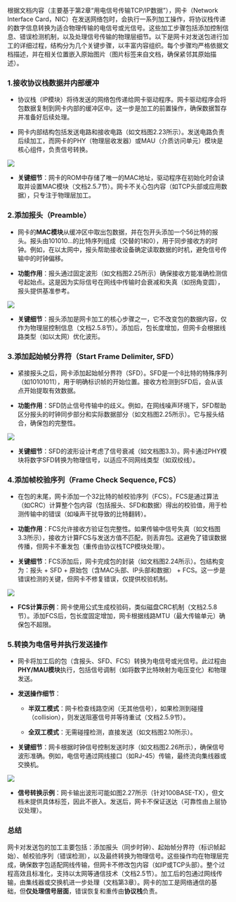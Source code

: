 根据文档内容（主要基于第2章“用电信号传输TCP/IP数据”），网卡（Network Interface Card，NIC）在发送网络包时，会执行一系列加工操作，将协议栈传递的数字信息转换为适合物理传输的电信号或光信号。这些加工步骤包括添加控制信息、错误检测机制，以及处理信号传输的物理层细节。以下是网卡对发送包进行加工的详细过程，结构分为几个关键步骤，以丰富内容组织。每个步骤均严格依据文档描述，并在相关位置嵌入原始图片（图片标签来自文档，确保紧邻其原始描述）。

### 1. ​**接收协议栈数据并内部缓冲**​

- 协议栈（IP模块）将待发送的网络包传递给网卡驱动程序。网卡驱动程序会将包数据复制到网卡内部的缓冲区中。这一步是加工的前置操作，确保数据暂存并准备好后续处理。
    
- 网卡内部结构包括发送电路和接收电路（如文档图2.23所示）。发送电路负责后续加工，而网卡的PHY（物理层收发器）或MAU（介质访问单元）模块是核心组件，负责信号转换。
    

![](https://hunyuan-plugin-private-1258344706.cos.ap-nanjing.myqcloud.com/pdf_youtu/img/hy-20250915165041_6892aa1b802cd063acf227c4a1cfe9f2-142-1.png?q-sign-algorithm=sha1&q-ak=AKID372nLgqocp7HZjfQzNcyGOMTN3Xp6FEA&q-sign-time=1758074335%3B2073434335&q-key-time=1758074335%3B2073434335&q-header-list=host&q-url-param-list=&q-signature=19c496ac28b379e7d6f8e39d58a54503812ab98d)

- ​**关键细节**​：网卡的ROM中存储了唯一的MAC地址，驱动程序在初始化时会读取并设置MAC模块（文档2.5.7节）。网卡不关心包内容（如TCP头部或应用数据），只专注于物理层加工。
    

### 2. ​**添加报头（Preamble）​**​

- 网卡的**MAC模块**从缓冲区中取出包数据，并在包开头添加一个56比特的报头。报头由101010...的比特序列组成（交替的1和0），用于同步接收方的时钟。例如，在以太网中，报头帮助接收设备确定读取数据的时机，避免信号传输中的时钟偏移。
    
- ​**功能作用**​：报头通过固定波形（如文档图2.25所示）确保接收方能准确检测信号起始点。这是因为实际信号在网线中传输时会衰减和失真（如拐角变圆），报头提供基准参考。
    

![](https://hunyuan-plugin-private-1258344706.cos.ap-nanjing.myqcloud.com/pdf_youtu/img/hy-20250915165041_6892aa1b802cd063acf227c4a1cfe9f2-144-5.png?q-sign-algorithm=sha1&q-ak=AKID372nLgqocp7HZjfQzNcyGOMTN3Xp6FEA&q-sign-time=1758074347%3B2073434347&q-key-time=1758074347%3B2073434347&q-header-list=host&q-url-param-list=&q-signature=e17eff3fad1e53dfcf5cc89635481845172506a1)

- ​**关键细节**​：报头添加是网卡加工的核心步骤之一，它不改变包的数据内容，仅作为物理层控制信息（文档2.5.8节）。添加后，包长度增加，但网卡会根据线路类型（如以太网）优化波形。
    

### 3. ​**添加起始帧分界符（Start Frame Delimiter, SFD）​**​

- 紧接报头之后，网卡添加起始帧分界符（SFD）。SFD是一个8比特的特殊序列（如10101011），用于明确标识帧的开始位置。接收方检测到SFD后，会从该点开始提取有效数据。
    
- ​**功能作用**​：SFD防止信号传输中的歧义。例如，在网线噪声环境下，SFD帮助区分报头的时钟同步部分和实际数据部分（如文档图2.25所示）。它与报头结合，确保包的完整性。
    

![](https://hunyuan-plugin-private-1258344706.cos.ap-nanjing.myqcloud.com/pdf_youtu/img/hy-20250915165041_6892aa1b802cd063acf227c4a1cfe9f2-144-5.png?q-sign-algorithm=sha1&q-ak=AKID372nLgqocp7HZjfQzNcyGOMTN3Xp6FEA&q-sign-time=1758074358%3B2073434358&q-key-time=1758074358%3B2073434358&q-header-list=host&q-url-param-list=&q-signature=cec8ee33fc7cd2299cb8174dbd5eb2ac69ff4322)

- ​**关键细节**​：SFD的波形设计考虑了信号衰减（如文档图3.3）。网卡通过PHY模块将数字SFD转换为物理信号，以适应不同网线类型（如双绞线）。
    

### 4. ​**添加帧校验序列（Frame Check Sequence, FCS）​**​

- 在包的末尾，网卡添加一个32比特的帧校验序列（FCS）。FCS是通过算法（如CRC）计算整个包内容（包括报头、SFD和数据）得出的校验值，用于检测传输中的错误（如噪声干扰导致的比特翻转）。
    
- ​**功能作用**​：FCS允许接收方验证包完整性。如果传输中信号失真（如文档图3.3所示），接收方计算FCS与发送方值不匹配，则丢弃包。这避免了错误数据传播，但网卡不重发包（重传由协议栈TCP模块处理）。
    
- ​**关键细节**​：FCS添加后，网卡完成包的封装（如文档图2.24所示）。包结构变为：报头 + SFD + 原始包（含MAC头部、IP头部和数据） + FCS。这一步是错误检测的关键，但网卡不修复错误，仅提供校验机制。
    

![](https://hunyuan-plugin-private-1258344706.cos.ap-nanjing.myqcloud.com/pdf_youtu/img/hy-20250915165041_6892aa1b802cd063acf227c4a1cfe9f2-144-1.png?q-sign-algorithm=sha1&q-ak=AKID372nLgqocp7HZjfQzNcyGOMTN3Xp6FEA&q-sign-time=1758074370%3B2073434370&q-key-time=1758074370%3B2073434370&q-header-list=host&q-url-param-list=&q-signature=18bb649d4da8010b1f5df4f1d9eb10dc302029cb)

- ​**FCS计算示例**​：网卡使用公式生成校验码，类似磁盘CRC机制（文档2.5.8节）。添加FCS后，包长度固定增加，网卡根据线路MTU（最大传输单元）确保包不超限。
    

### 5. ​**转换为电信号并执行发送操作**​

- 网卡将加工后的包（含报头、SFD、FCS）转换为电信号或光信号。此过程由**PHY/MAU模块**执行，包括信号调制（如将数字比特映射为电压变化）和物理发送。
    
- ​**发送操作细节**​：
    
    - ​**半双工模式**​：网卡检查线路空闲（无其他信号），如果检测到碰撞（collision），则发送阻塞信号并等待重试（文档2.5.9节）。
        
    - ​**全双工模式**​：无需碰撞检测，直接发送（如文档图2.10所示）。
        
    
- ​**关键细节**​：网卡根据时钟信号控制发送时序（如文档图2.26所示），确保信号波形准确。例如，电信号通过网线接口（如RJ-45）传输，最终流向集线器或交换机。
    

![](https://hunyuan-plugin-private-1258344706.cos.ap-nanjing.myqcloud.com/pdf_youtu/img/hy-20250915165041_6892aa1b802cd063acf227c4a1cfe9f2-145-2.png?q-sign-algorithm=sha1&q-ak=AKID372nLgqocp7HZjfQzNcyGOMTN3Xp6FEA&q-sign-time=1758074382%3B2073434382&q-key-time=1758074382%3B2073434382&q-header-list=host&q-url-param-list=&q-signature=82cc0bb6a5be10fb230d169d471f7f6be62dcb89)

- ​**信号转换示例**​：网卡输出波形可能如图2.27所示（针对100BASE-TX），但文档未提供具体标签，因此不嵌入。发送后，网卡不保证送达（可靠性由上层协议处理）。
    

### 总结

网卡对发送包的加工主要包括：添加报头（同步时钟）、起始帧分界符（标识帧起始）、帧校验序列（错误检测），以及最终转换为物理信号。这些操作均在物理层完成，确保数字包适配网线传输，但网卡不修改包内容（如IP或TCP头部）。整个过程高效且标准化，支持以太网等通信技术（文档2.5节）。加工后的包通过网线传输，由集线器或交换机进一步处理（文档第3章）。网卡的加工是网络通信的基础，但**仅处理信号层面**，错误恢复和重传由**协议栈**负责。